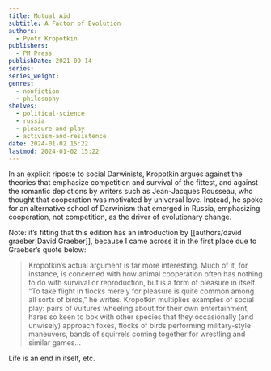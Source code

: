 ```yaml
---
title: Mutual Aid
subtitle: A Factor of Evolution
authors:
  - Pyotr Kropotkin
publishers:
  - PM Press
publishDate: 2021-09-14
series: 
series_weight: 
genres:
  - nonfiction
  - philosophy
shelves:
  - political-science
  - russia
  - pleasure-and-play
  - activism-and-resistence
date: 2024-01-02 15:22
lastmod: 2024-01-02 15:22
---
```

In an explicit riposte to social Darwinists, Kropotkin argues against the theories that emphasize competition and survival of the fittest, and against the romantic depictions by writers such as Jean-Jacques Rousseau, who thought that cooperation was motivated by universal love. Instead, he spoke for an alternative school of Darwinism that emerged in Russia, emphasizing cooperation, not competition, as the driver of evolutionary change.

Note: it’s fitting that this edition has an introduction by [[authors/david graeber|David Graeber]], because I came across it in the first place due to Graeber’s quote below: 

> Kropotkin’s actual argument is far more interesting. Much of it, for instance, is concerned with how animal cooperation often has nothing to do with survival or reproduction, but is a form of pleasure in itself. “To take flight in flocks merely for pleasure is quite common among all sorts of birds,” he writes. Kropotkin multiplies examples of social play: pairs of vultures wheeling about for their own entertainment, hares so keen to box with other species that they occasionally (and unwisely) approach foxes, flocks of birds performing military-style maneuvers, bands of squirrels coming together for wrestling and similar games…

Life is an end in itself, etc. 

[^1]: David Graeber, [[notes/what's the point if we can't have fun|What's the point if we can't have fun?]]